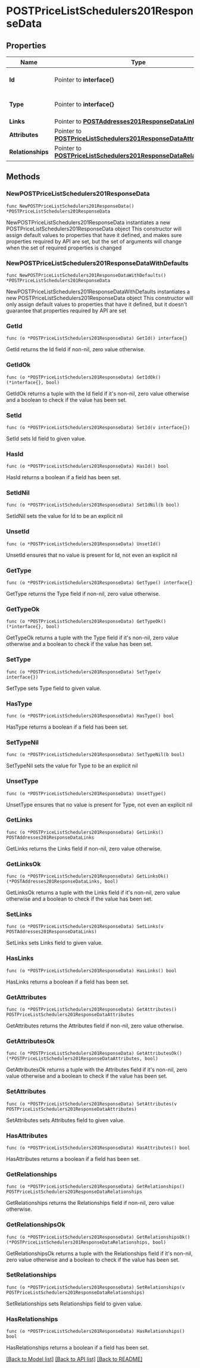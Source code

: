 # POSTPriceListSchedulers201ResponseData

## Properties

Name | Type | Description | Notes
------------ | ------------- | ------------- | -------------
**Id** | Pointer to **interface{}** | The resource&#39;s id | [optional] 
**Type** | Pointer to **interface{}** | The resource&#39;s type | [optional] 
**Links** | Pointer to [**POSTAddresses201ResponseDataLinks**](POSTAddresses201ResponseDataLinks.md) |  | [optional] 
**Attributes** | Pointer to [**POSTPriceListSchedulers201ResponseDataAttributes**](POSTPriceListSchedulers201ResponseDataAttributes.md) |  | [optional] 
**Relationships** | Pointer to [**POSTPriceListSchedulers201ResponseDataRelationships**](POSTPriceListSchedulers201ResponseDataRelationships.md) |  | [optional] 

## Methods

### NewPOSTPriceListSchedulers201ResponseData

`func NewPOSTPriceListSchedulers201ResponseData() *POSTPriceListSchedulers201ResponseData`

NewPOSTPriceListSchedulers201ResponseData instantiates a new POSTPriceListSchedulers201ResponseData object
This constructor will assign default values to properties that have it defined,
and makes sure properties required by API are set, but the set of arguments
will change when the set of required properties is changed

### NewPOSTPriceListSchedulers201ResponseDataWithDefaults

`func NewPOSTPriceListSchedulers201ResponseDataWithDefaults() *POSTPriceListSchedulers201ResponseData`

NewPOSTPriceListSchedulers201ResponseDataWithDefaults instantiates a new POSTPriceListSchedulers201ResponseData object
This constructor will only assign default values to properties that have it defined,
but it doesn't guarantee that properties required by API are set

### GetId

`func (o *POSTPriceListSchedulers201ResponseData) GetId() interface{}`

GetId returns the Id field if non-nil, zero value otherwise.

### GetIdOk

`func (o *POSTPriceListSchedulers201ResponseData) GetIdOk() (*interface{}, bool)`

GetIdOk returns a tuple with the Id field if it's non-nil, zero value otherwise
and a boolean to check if the value has been set.

### SetId

`func (o *POSTPriceListSchedulers201ResponseData) SetId(v interface{})`

SetId sets Id field to given value.

### HasId

`func (o *POSTPriceListSchedulers201ResponseData) HasId() bool`

HasId returns a boolean if a field has been set.

### SetIdNil

`func (o *POSTPriceListSchedulers201ResponseData) SetIdNil(b bool)`

 SetIdNil sets the value for Id to be an explicit nil

### UnsetId
`func (o *POSTPriceListSchedulers201ResponseData) UnsetId()`

UnsetId ensures that no value is present for Id, not even an explicit nil
### GetType

`func (o *POSTPriceListSchedulers201ResponseData) GetType() interface{}`

GetType returns the Type field if non-nil, zero value otherwise.

### GetTypeOk

`func (o *POSTPriceListSchedulers201ResponseData) GetTypeOk() (*interface{}, bool)`

GetTypeOk returns a tuple with the Type field if it's non-nil, zero value otherwise
and a boolean to check if the value has been set.

### SetType

`func (o *POSTPriceListSchedulers201ResponseData) SetType(v interface{})`

SetType sets Type field to given value.

### HasType

`func (o *POSTPriceListSchedulers201ResponseData) HasType() bool`

HasType returns a boolean if a field has been set.

### SetTypeNil

`func (o *POSTPriceListSchedulers201ResponseData) SetTypeNil(b bool)`

 SetTypeNil sets the value for Type to be an explicit nil

### UnsetType
`func (o *POSTPriceListSchedulers201ResponseData) UnsetType()`

UnsetType ensures that no value is present for Type, not even an explicit nil
### GetLinks

`func (o *POSTPriceListSchedulers201ResponseData) GetLinks() POSTAddresses201ResponseDataLinks`

GetLinks returns the Links field if non-nil, zero value otherwise.

### GetLinksOk

`func (o *POSTPriceListSchedulers201ResponseData) GetLinksOk() (*POSTAddresses201ResponseDataLinks, bool)`

GetLinksOk returns a tuple with the Links field if it's non-nil, zero value otherwise
and a boolean to check if the value has been set.

### SetLinks

`func (o *POSTPriceListSchedulers201ResponseData) SetLinks(v POSTAddresses201ResponseDataLinks)`

SetLinks sets Links field to given value.

### HasLinks

`func (o *POSTPriceListSchedulers201ResponseData) HasLinks() bool`

HasLinks returns a boolean if a field has been set.

### GetAttributes

`func (o *POSTPriceListSchedulers201ResponseData) GetAttributes() POSTPriceListSchedulers201ResponseDataAttributes`

GetAttributes returns the Attributes field if non-nil, zero value otherwise.

### GetAttributesOk

`func (o *POSTPriceListSchedulers201ResponseData) GetAttributesOk() (*POSTPriceListSchedulers201ResponseDataAttributes, bool)`

GetAttributesOk returns a tuple with the Attributes field if it's non-nil, zero value otherwise
and a boolean to check if the value has been set.

### SetAttributes

`func (o *POSTPriceListSchedulers201ResponseData) SetAttributes(v POSTPriceListSchedulers201ResponseDataAttributes)`

SetAttributes sets Attributes field to given value.

### HasAttributes

`func (o *POSTPriceListSchedulers201ResponseData) HasAttributes() bool`

HasAttributes returns a boolean if a field has been set.

### GetRelationships

`func (o *POSTPriceListSchedulers201ResponseData) GetRelationships() POSTPriceListSchedulers201ResponseDataRelationships`

GetRelationships returns the Relationships field if non-nil, zero value otherwise.

### GetRelationshipsOk

`func (o *POSTPriceListSchedulers201ResponseData) GetRelationshipsOk() (*POSTPriceListSchedulers201ResponseDataRelationships, bool)`

GetRelationshipsOk returns a tuple with the Relationships field if it's non-nil, zero value otherwise
and a boolean to check if the value has been set.

### SetRelationships

`func (o *POSTPriceListSchedulers201ResponseData) SetRelationships(v POSTPriceListSchedulers201ResponseDataRelationships)`

SetRelationships sets Relationships field to given value.

### HasRelationships

`func (o *POSTPriceListSchedulers201ResponseData) HasRelationships() bool`

HasRelationships returns a boolean if a field has been set.


[[Back to Model list]](../README.md#documentation-for-models) [[Back to API list]](../README.md#documentation-for-api-endpoints) [[Back to README]](../README.md)


